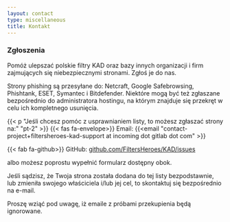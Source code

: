 ```yaml
---
layout: contact
type: miscellaneous
title: Kontakt
---
```

### Zgłoszenia

Pomóż ulepszać polskie filtry KAD oraz bazy innych organizacji i firm zajmujących się niebezpiecznymi stronami. Zgłoś je do nas.

Strony phishing są przesyłane do: Netcraft, Google Safebrowsing, Phishtank, ESET, Symantec i Bitdefender. Niektóre mogą być też zgłaszane bezpośrednio do administratora hostingu, na którym znajduje się przekręt w celu ich kompletnego usunięcia.

{{< p "Jeśli chcesz pomóc z usprawnianiem listy, to możesz zgłaszać strony na:" "pt-2" >}}
{{< fas fa-envelope>}} Email: {{<email "contact-project+filtersheroes-kad-support at incoming dot gitlab dot com" >}}

{{< fab fa-github>}} GitHub: [github.com/FiltersHeroes/KAD/issues](https://github.com/FiltersHeroes/KAD/issues)

<!-- Phishing można zgłaszać również na: [https://incydent.cert.pl/domena#!/lang=pl](https://incydent.cert.pl/domena#!/lang=pl) -->

albo możesz poprostu wypełnić formularz dostępny obok.

Jeśli sądzisz, że Twoja strona została dodana do tej listy bezpodstawnie, lub zmieniła swojego właściciela i/lub jej cel, to skontaktuj się bezpośrednio na e-mail.

Proszę wziąć pod uwagę, iż emaile z próbami przekupienia będą ignorowane.
